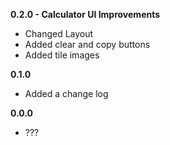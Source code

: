 ﻿
**0.2.0 - Calculator UI Improvements**
- Changed Layout
- Added clear and copy buttons
- Added tile images

**0.1.0**
- Added a change log

**0.0.0**
- ???